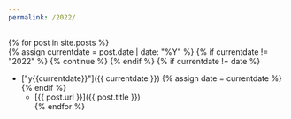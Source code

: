 ```yaml
---
permalink: /2022/
---
```

{% for post in site.posts %}  
  {% assign currentdate = post.date | date: "%Y" %}
  {% if currentdate != "2022" %}
    {% continue %}
  {% endif %}
  {% if currentdate != date %}
* ["y{{currentdate}}"]({{ currentdate }})
    {% assign date = currentdate %} 
  {% endif %}
  * [{{ post.url }}]({{ post.title }})    
{% endfor %}
